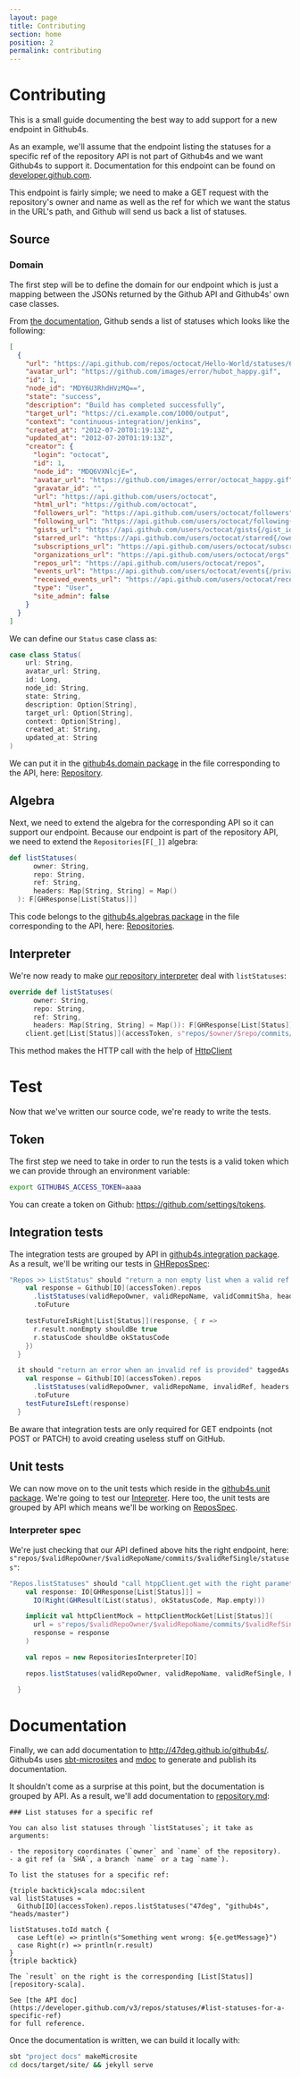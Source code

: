 ```yaml
---
layout: page
title: Contributing
section: home
position: 2
permalink: contributing
---
```


# Contributing

This is a small guide documenting the best way to add support for a new endpoint in Github4s.

As an example, we'll assume that the endpoint listing the statuses for a specific ref of
the repository API is not part of Github4s and we want Github4s to support it. Documentation for
this endpoint can be found on [developer.github.com][api-doc].

This endpoint is fairly simple; we need to make a GET request with the repository's owner and name
as well as the ref for which we want the status in the URL's path, and Github will send us back a
list of statuses.

## Source

### Domain

The first step will be to define the domain for our endpoint which is just a mapping between the
JSONs returned by the Github API and Github4s' own case classes.

From [the documentation][api-doc], Github sends a list of statuses which looks like the following:

```json
[
  {
    "url": "https://api.github.com/repos/octocat/Hello-World/statuses/6dcb09b5b57875f334f61aebed695e2e4193db5e",
    "avatar_url": "https://github.com/images/error/hubot_happy.gif",
    "id": 1,
    "node_id": "MDY6U3RhdHVzMQ==",
    "state": "success",
    "description": "Build has completed successfully",
    "target_url": "https://ci.example.com/1000/output",
    "context": "continuous-integration/jenkins",
    "created_at": "2012-07-20T01:19:13Z",
    "updated_at": "2012-07-20T01:19:13Z",
    "creator": {
      "login": "octocat",
      "id": 1,
      "node_id": "MDQ6VXNlcjE=",
      "avatar_url": "https://github.com/images/error/octocat_happy.gif",
      "gravatar_id": "",
      "url": "https://api.github.com/users/octocat",
      "html_url": "https://github.com/octocat",
      "followers_url": "https://api.github.com/users/octocat/followers",
      "following_url": "https://api.github.com/users/octocat/following{/other_user}",
      "gists_url": "https://api.github.com/users/octocat/gists{/gist_id}",
      "starred_url": "https://api.github.com/users/octocat/starred{/owner}{/repo}",
      "subscriptions_url": "https://api.github.com/users/octocat/subscriptions",
      "organizations_url": "https://api.github.com/users/octocat/orgs",
      "repos_url": "https://api.github.com/users/octocat/repos",
      "events_url": "https://api.github.com/users/octocat/events{/privacy}",
      "received_events_url": "https://api.github.com/users/octocat/received_events",
      "type": "User",
      "site_admin": false
    }
  }
]
```

We can define our `Status` case class as:

```scala mdoc:silent
case class Status(
    url: String,
    avatar_url: String,
    id: Long,
    node_id: String,
    state: String,
    description: Option[String],
    target_url: Option[String],
    context: Option[String],
    created_at: String,
    updated_at: String
)
```

We can put it in the [github4s.domain package][domain-pkg] in the file corresponding to the
API, here: [Repository][repos-domain].


## Algebra

Next, we need to extend the algebra for the corresponding API so it can support our endpoint.
Because our endpoint is part of the repository API, we need to extend the `Repositories[F[_]]` algebra:

```scala
def listStatuses(
      owner: String,
      repo: String,
      ref: String,
      headers: Map[String, String] = Map()
  ): F[GHResponse[List[Status]]]
```
This code belongs to the [github4s.algebras package][algebra-pkg] in the file corresponding
to the API, here: [Repositories][repos-algebra].

## Interpreter

We're now ready to make [our repository interpreter][repos-interpreter] deal with `listStatuses`:

```scala
override def listStatuses(
      owner: String,
      repo: String,
      ref: String,
      headers: Map[String, String] = Map()): F[GHResponse[List[Status]]] =
    client.get[List[Status]](accessToken, s"repos/$owner/$repo/commits/$ref/statuses", headers)
```

This method makes the HTTP call with the help of [HttpClient][httpclient]


# Test

Now that we've written our source code, we're ready to write the tests.

## Token

The first step we need to take in order to run the tests is a valid token which we can provide through an
environment variable:

```bash
export GITHUB4S_ACCESS_TOKEN=aaaa
```

You can create a token on Github: <https://github.com/settings/tokens>.

## Integration tests

The integration tests are grouped by API in [github4s.integration package][integ-pkg]. As a result,
we'll be writing our tests in [GHReposSpec][repos-integ-spec]:

```scala
"Repos >> ListStatus" should "return a non empty list when a valid ref is provided" taggedAs Integration in {
    val response = Github[IO](accessToken).repos
      .listStatuses(validRepoOwner, validRepoName, validCommitSha, headers = headerUserAgent)
      .toFuture

    testFutureIsRight[List[Status]](response, { r =>
      r.result.nonEmpty shouldBe true
      r.statusCode shouldBe okStatusCode
    })
  }

  it should "return an error when an invalid ref is provided" taggedAs Integration in {
    val response = Github[IO](accessToken).repos
      .listStatuses(validRepoOwner, validRepoName, invalidRef, headers = headerUserAgent)
      .toFuture
    testFutureIsLeft(response)
  }
```

Be aware that integration tests are only required for GET endpoints (not POST or PATCH) to avoid creating useless stuff on GitHub.

## Unit tests

We can now move on to the unit tests which reside in the [github4s.unit package][unit-pkg]. We're
going to test our [Intepreter][repos-interpreter]. Here too, the unit tests are
grouped by API which means we'll be working on [ReposSpec][repos-interpreter-spec].


### Interpreter spec

We're just checking that our API defined above hits the right endpoint, here:
`s"repos/$validRepoOwner/$validRepoName/commits/$validRefSingle/statuses"`:

```scala
"Repos.listStatuses" should "call htppClient.get with the right parameters" in {
    val response: IO[GHResponse[List[Status]]] =
      IO(Right(GHResult(List(status), okStatusCode, Map.empty)))

    implicit val httpClientMock = httpClientMockGet[List[Status]](
      url = s"repos/$validRepoOwner/$validRepoName/commits/$validRefSingle/statuses",
      response = response
    )

    val repos = new RepositoriesInterpreter[IO]

    repos.listStatuses(validRepoOwner, validRepoName, validRefSingle, headerUserAgent)

  }
```

# Documentation

Finally, we can add documentation to http://47deg.github.io/github4s/. Github4s uses
[sbt-microsites](https://github.com/47deg/sbt-microsites) and [mdoc](https://github.com/scalameta/mdoc)
to generate and publish its documentation.

It shouldn't come as a surprise at this point, but the documentation is grouped by API. As a result,
we'll add documentation to [repository.md][repos-md]:

```text
### List statuses for a specific ref

You can also list statuses through `listStatuses`; it take as arguments:

- the repository coordinates (`owner` and `name` of the repository).
- a git ref (a `SHA`, a branch `name` or a tag `name`).

To list the statuses for a specific ref:

{triple backtick}scala mdoc:silent
val listStatuses =
  Github[IO](accessToken).repos.listStatuses("47deg", "github4s", "heads/master")

listStatuses.toId match {
  case Left(e) => println(s"Something went wrong: ${e.getMessage}")
  case Right(r) => println(r.result)
}
{triple backtick}

The `result` on the right is the corresponding [List[Status]][repository-scala].

See [the API doc](https://developer.github.com/v3/repos/statuses/#list-statuses-for-a-specific-ref)
for full reference.
```

Once the documentation is written, we can build it locally with:

```bash
sbt "project docs" makeMicrosite
cd docs/target/site/ && jekyll serve
```

[api-doc]: https://developer.github.com/v3/repos/statuses/#list-statuses-for-a-specific-ref
[repos-domain]: https://github.com/47deg/github4s/blob/master/github4s/src/main/scala/github4s/domain/Repository.scala
[domain-pkg]: https://github.com/47deg/github4s/blob/master/github4s/src/main/scala/github4s/domain/
[repos-algebra]: https://github.com/47deg/github4s/blob/master/github4s/src/main/scala/github4s/algebras/Repositories.scala
[algebra-pkg]: https://github.com/47deg/github4s/blob/master/github4s/src/main/scala/github4s/algebras/
[repos-interpreter]: https://github.com/47deg/github4s/blob/master/github4s/src/main/scala/github4s/interpreters/RepositoriesInterpreter.scala
[httpclient]: https://github.com/47deg/github4s/blob/master/github4s/src/main/scala/github4s/http/HttpClient.scala
[integ-pkg]: https://github.com/47deg/github4s/blob/master/github4s/src/test/scala/github4s/integration/
[repos-integ-spec]: https://github.com/47deg/github4s/blob/master/github4s/src/test/scala/github4s/integration/GHReposSpec.scala
[unit-pkg]: https://github.com/47deg/github4s/tree/master/github4s/src/test/scala/github4s/unit
[repos-interpreter-spec]: https://github.com/47deg/github4s/blob/master/github4s/src/test/scala/github4s/unit/ReposSpec.scala
[repos-md]: https://github.com/47deg/github4s/blob/master/docs/docs/repository.md